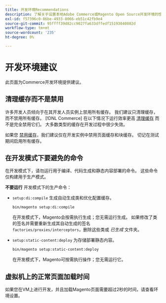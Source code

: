 ```yaml
---
title: 开发环境Recommendations
description: 了解关于设置本地Adobe Commerce或Magento Open Source开发环境的性能建议。
exl-id: f57396c0-86be-4933-8066-eb51c42fb9e4
source-git-commit: 95ffff39d82cc9027fa633dffedf15193040802d
workflow-type: tm+mt
source-wordcount: '235'
ht-degree: 0%

---
```


# 开发环境建议

此页面为Commerce开发环境提供建议。

## 清理缓存而不是禁用

许多开发人员倾向于在其开发人员实例上禁用所有缓存。 我们建议只清理缓存，而不禁用所有缓存。 [!DNL Commerce] 在以下情况下运行效率更高 [清理缓存](../configuration/cli/manage-cache.md#clean-and-flush-cache-types) 而不是完全禁用它们。 大多数类型的缓存在开发过程中很少失效。

如果您 [禁用缓存](../configuration/cli/manage-cache.md#enable-or-disable-cache-types)，我们建议仅在开发实例中禁用页面缓存和块缓存。 切记在测试期间启用所有缓存。

## 在开发模式下要避免的命令

在开发模式下，请勿运行用于编译、代码生成和静态内容部署的命令。 这些命令仅构建用于生产模式。

**不要运行** 开发模式下的生产命令：

* `setup:di:compile` 生成自动生成类和优化配置缓存。

  ```bash
  bin/magento setup:di:compile
  ```

  在开发模式下，Magento会按需执行生成；您无需运行生成。 如果修改了类的签名并需要重新生成其自动生成的签名 `factories/proxies/interceptors`，删除这些类或 _已生成_ 文件夹。

* `setup:static-content:deploy` 为存储部署静态内容。

  ```bash
  bin/magento setup:static-content:deploy
  ```

  在开发模式下，Magento可按需执行操作；您无需运行它。

## 虚拟机上的正常页面加载时间

如果您在VM上进行开发，并且加载Magento页面需要超过2秒的时间，请查看环境设置。
